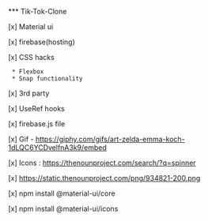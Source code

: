 *** Tik-Tok-Clone


[x] Material ui

[x] firebase(hosting)

[x] CSS hacks 
     
     * Flexbox
     * Snap functionality
  
[x] 3rd party

[x] UseRef hooks

[x] firebase.js file 

[x] Gif - https://giphy.com/gifs/art-zelda-emma-koch-1dLQC6YCDvelfnA3k9/embed


[x] Icons :  https://thenounproject.com/search/?q=spinner

[x] https://static.thenounproject.com/png/934821-200.png

[x] npm install @material-ui/core

[x] npm install @material-ui/icons